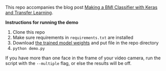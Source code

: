 This repo accompanies the blog post [Making a BMI Classifier with Keras and Transfer Learning](https://medium.com/@leosimmons/making-a-bmi-classifier-with-keras-and-transfer-learning-de25e1bc0212).

<b>Instructions for running the demo</b>

1. Clone this repo
2. Make sure requirements in `requirements.txt` are installed
3. Download [the trained model weights](https://drive.google.com/open?id=109ghi5PWJZetOAQJeLBYjfmAFzJv6ly9) and put file in the repo directory
4. `python demo.py`

If you have more than one face in the frame of your video camera, run the script with the `--multiple` flag, or else the results will be off.
